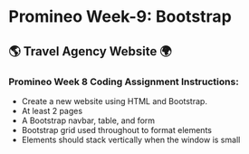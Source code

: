 # Promineo Week-9: Bootstrap

## 🌎 Travel Agency Website 🌍

### Promineo Week 8 Coding Assignment Instructions:

- Create a new website using HTML and Bootstrap.
- At least 2 pages
- A Bootstrap navbar, table, and form
- Bootstrap grid used throughout to format elements
- Elements should stack vertically when the window is small
